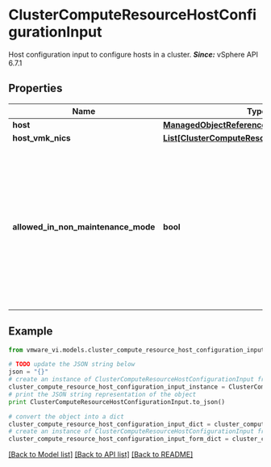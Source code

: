 # ClusterComputeResourceHostConfigurationInput

Host configuration input to configure hosts in a cluster.  ***Since:*** vSphere API 6.7.1 

## Properties
Name | Type | Description | Notes
------------ | ------------- | ------------- | -------------
**host** | [**ManagedObjectReference**](ManagedObjectReference.md) |  | 
**host_vmk_nics** | [**List[ClusterComputeResourceHostVmkNicInfo]**](ClusterComputeResourceHostVmkNicInfo.md) |  | [optional] 
**allowed_in_non_maintenance_mode** | **bool** | To apply configuration on the host, the host is expected to be in maintenance mode.  This constraint can be relaxed by setting this flag to true.  ***Since:*** vSphere API 6.7.1  | [optional] 

## Example

```python
from vmware_vi.models.cluster_compute_resource_host_configuration_input import ClusterComputeResourceHostConfigurationInput

# TODO update the JSON string below
json = "{}"
# create an instance of ClusterComputeResourceHostConfigurationInput from a JSON string
cluster_compute_resource_host_configuration_input_instance = ClusterComputeResourceHostConfigurationInput.from_json(json)
# print the JSON string representation of the object
print ClusterComputeResourceHostConfigurationInput.to_json()

# convert the object into a dict
cluster_compute_resource_host_configuration_input_dict = cluster_compute_resource_host_configuration_input_instance.to_dict()
# create an instance of ClusterComputeResourceHostConfigurationInput from a dict
cluster_compute_resource_host_configuration_input_form_dict = cluster_compute_resource_host_configuration_input.from_dict(cluster_compute_resource_host_configuration_input_dict)
```
[[Back to Model list]](../README.md#documentation-for-models) [[Back to API list]](../README.md#documentation-for-api-endpoints) [[Back to README]](../README.md)


